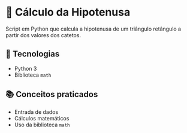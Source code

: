 # 📐 Cálculo da Hipotenusa

Script em Python que calcula a hipotenusa de um triângulo retângulo a partir dos valores dos catetos.

## 🚀 Tecnologias
- Python 3
- Biblioteca `math`

## 📚 Conceitos praticados
- Entrada de dados
- Cálculos matemáticos
- Uso da biblioteca `math`

